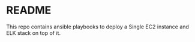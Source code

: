 # README
This repo contains ansible playbooks to deploy a Single EC2 instance and ELK stack on top of it.

